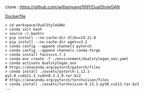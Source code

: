 clone : https://github.com/williamyang1991/DualStyleGAN

[Dockerfile](https://github.com/ogrew/DualStyleGAN/blob/main/dockerfile)

```
> cd workspace/DualStyleGAN/
> conda init bash
> source ~/.bashrc
> pip install --no-cache-dir dlib==19.21.0
> pip install --no-cache-dir wget==3.2
> conda config --append channels pytorch
> conda config --append channels conda-forge
> conda install faiss==1.7.1
> conda env create -f ./environment/dualstylegan_env.yaml
> conda activate dualstylegan_env
# https://anaconda.org/pytorch/pytorch/files
> conda install ./assets/pytorch-1.12.1-py3.8_cuda11.3_cudnn8.3.2_0.tar.bz2
# https://anaconda.org/pytorch/torchvision/files
> conda install ./assets/torchvision-0.13.1-py38_cu113.tar.bz2
...
```
